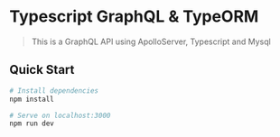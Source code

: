 # Typescript GraphQL & TypeORM

> This is a GraphQL API using ApolloServer, Typescript and Mysql

## Quick Start

```bash
# Install dependencies
npm install

# Serve on localhost:3000
npm run dev
```
